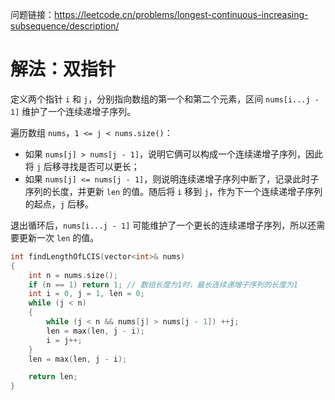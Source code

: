 问题链接：https://leetcode.cn/problems/longest-continuous-increasing-subsequence/description/

# 解法：双指针

定义两个指针 `i` 和 `j`，分别指向数组的第一个和第二个元素，区间 `nums[i...j - 1]` 维护了一个连续递增子序列。

遍历数组 `nums`，`1 <= j < nums.size()`：
- 如果 `nums[j] > nums[j - 1]`，说明它俩可以构成一个连续递增子序列，因此将 `j` 后移寻找是否可以更长；
- 如果 `nums[j] <= nums[j - 1]`，则说明连续递增子序列中断了，记录此时子序列的长度，并更新 `len` 的值。随后将 `i` 移到 `j`，作为下一个连续递增子序列的起点，`j` 后移。

退出循环后，`nums[i...j - 1]` 可能维护了一个更长的连续递增子序列，所以还需要更新一次 `len` 的值。

```cpp
int findLengthOfLCIS(vector<int>& nums)
{
    int n = nums.size();
    if (n == 1) return 1; // 数组长度为1时，最长连续递增子序列的长度为1
    int i = 0, j = 1, len = 0;
    while (j < n)
    {
        while (j < n && nums[j] > nums[j - 1]) ++j;
        len = max(len, j - i);
        i = j++;
    }
    len = max(len, j - i);

    return len;
}
```
